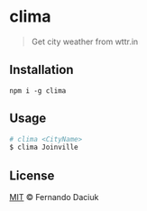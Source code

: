 # clima

> Get city weather from wttr.in

## Installation

```console
npm i -g clima
```

## Usage

```sh
# clima <CityName>
$ clima Joinville
```

## License

[MIT](https://github.com/fdaciuk/licenses/blob/master/MIT-LICENSE.md) &copy; Fernando Daciuk

